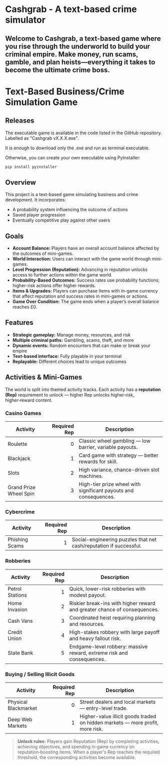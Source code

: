 ﻿# Cashgrab - A text-based crime simulator

## Welcome to **Cashgrab**, a text-based game where you rise through the underworld to build your criminal empire. Make money, run scams, gamble, and plan heists—everything it takes to become the ultimate crime boss.

# Text-Based Business/Crime Simulation Game

## Releases
The executable game is available in the code listed in the GitHub repository. Labelled as "Cashgrab vX.X.X.exe".

It is enough to download only the .exe and run as terminal executable.

Otherwise, you can create your own executable using PyInstaller:  

```bash
pip install pyinstaller
```

## Overview
This project is a text-based game simulating business and crime development. It incorporates:  
- A probability system influencing the outcome of actions  
- Saved player progression  
- Eventually competitive play against other users  

## Goals
- **Account Balance:** Players have an overall account balance affected by the outcomes of mini-games.  
- **World Interaction:** Users can interact with the game world through mini-games.  
- **Level Progression (Reputation):** Advancing in reputation unlocks access to further actions within the game world.  
- **Probability-Based Outcomes:** Success rates use probability functions; higher-risk actions offer higher rewards.  
- **Items & Upgrades:** Players can purchase items with in-game currency that affect reputation and success rates in mini-games or actions.  
- **Game Over Condition:** The game ends when a player’s overall balance reaches £0.

## Features
- **Strategic gameplay:** Manage money, resources, and risk  
- **Multiple criminal paths:** Gambling, scams, theft, and more  
- **Dynamic events:** Random encounters that can make or break your empire  
- **Text-based interface:** Fully playable in your terminal  
- **Replayable:** Different choices lead to unique outcomes

## Activities & Mini‑Games

The world is split into themed activity tracks. Each activity has a **reputation (Rep)** requirement to unlock — higher Rep unlocks higher‑risk, higher‑reward content.

### Casino Games
| Activity | Required Rep | Description |
|---|---:|---|
| Roulette | 0 | Classic wheel gambling — low barrier, variable payouts. |
| Blackjack | 1 | Card game with strategy — better rewards for skill. |
| Slots | 2 | High variance, chance-driven slot machines. |
| Grand Prize Wheel Spin | 3 | High-tier prize wheel with significant payouts and consequences. |

### Cybercrime
| Activity | Required Rep | Description |
|---|---:|---|
| Phishing Scams | 1 | Social-engineering puzzles that net cash/reputation if successful. |

### Robberies
| Activity | Required Rep | Description |
|---|---:|---|
| Petrol Stations | 1 | Quick, lower-risk robberies with modest payout. |
| Home Invasion | 2 | Riskier break-ins with higher reward and greater chance of consequences. |
| Cash Vans | 3 | Coordinated heist requiring planning and resources. |
| Credit Union | 4 | High-stakes robbery with large payoff and heavy fallout risk. |
| State Bank | 5 | Endgame-level robbery: massive reward, extreme risk and consequences. |

### Buying / Selling Illicit Goods
| Activity | Required Rep | Description |
|---|---:|---|
| Physical Blackmarket | 0 | Street dealers and local markets — entry-level trade. |
| Deep Web Markets | 1 | Higher-value illicit goods traded on hidden markets — more profit, more risk. |

> **Unlock rules:** Players gain Reputation (Rep) by completing activities, achieving objectives, and spending in‑game currency on reputation‑boosting items. When a player's Rep reaches the required threshold, the corresponding activities become available.






